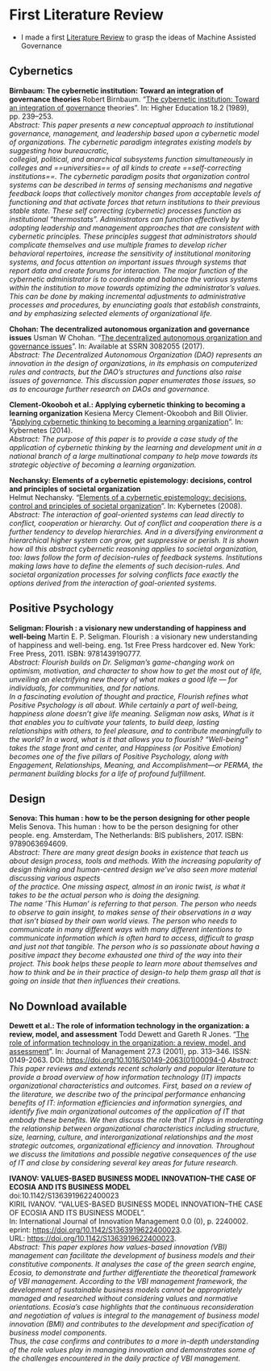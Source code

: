 # First Literature Review
- I made a first [Literature Review](https://cloud.bau-ha.us/s/8C9mS3XX5Xj8Bin) to grasp the ideas of Machine Assisted Governance

## Cybernetics

**Birnbaum: The cybernetic institution: Toward an integration of governance theories**
Robert Birnbaum. “[The cybernetic institution: Toward an integration of governance](https://link.springer.com/article/10.1007/BF00139183) theories”. In: Higher Education 18.2 (1989),  
pp. 239–253.  
*Abstract: This paper presents a new conceptual approach to institutional governance, management, and leadership based upon a cybernetic model of organizations. The cybernetic paradigm integrates existing models by suggesting how bureaucratic,  
collegial, political, and anarchical subsystems function simultaneously in colleges and ==universities== of all kinds to create ==self-correcting institutions==. The cybernetic paradigm posits that organization control systems can be described in terms of sensing mechanisms and negative feedback loops that collectively monitor changes from acceptable levels of functioning and that activate forces that return institutions to their previous stable state. These self correcting (cybernetic) processes function as institutional “thermostats”. Administrators can function effectively by adopting leadership and management approaches that are consistent with cybernetic principles. These principles suggest that administrators should complicate themselves and use multiple frames to develop richer behavioral repertoires, increase the sensitivity of institutional monitoring systems, and focus attention on important issues through systems that report data and create forums for interaction. The major function of the cybernetic administrator is to coordinate and balance the various systems within the institution to move towards optimizing the administrator’s values. This can be done by making incremental adjustments to administrative processes and procedures, by enunciating goals that establish constraints, and by emphasizing selected elements of organizational life.*

**Chohan: The decentralized autonomous organization and governance issues**
Usman W Chohan. “[The decentralized autonomous organization and governance issues](https://papers.ssrn.com/sol3/papers.cfm?abstract_id=3082055)”. In: Available at SSRN 3082055 (2017).  
*Abstract: The Decentralized Autonomous Organization (DAO) represents an innovation in the design of organizations, in its emphasis on computerized rules and contracts, but the DAO’s structures and functions also raise issues of governance. This discussion paper enumerates those issues, so as to encourage further research on DAOs and governance.*

**Clement-Okooboh et al.: Applying cybernetic thinking to becoming a learning organization** 
Kesiena Mercy Clement-Okooboh and Bill Olivier. “[Applying cybernetic thinking to becoming a learning organization](https://www.semanticscholar.org/paper/Applying-cybernetic-thinking-to-becoming-a-learning-Clement-Okooboh-Olivier/5acba1765e59eea13cb00d1ea655a2493e924fe0)”. In: Kybernetes (2014).  
*Abstract: The purpose of this paper is to provide a case study of the application of cybernetic thinking by the learning and development unit in a national branch of a large multinational company to help move towards its strategic objective of becoming a learning organization.*

**Nechansky: Elements of a cybernetic epistemology: decisions, control and principles of societal organization**   
Helmut Nechansky. “[Elements of a cybernetic epistemology: decisions, control and principles of societal organization]()”. In: Kybernetes (2008).  
*Abstract: The interaction of goal-oriented systems can lead directly to conflict, cooperation or hierarchy. Out of conflict and cooperation there is a further tendency to develop hierarchies. And in a diversifying environment a hierarchical higher system can grow, get suppressive or perish. It is shown how all this abstract cybernetic reasoning applies to societal organization, too: laws follow the form of decision-rules of feedback systems. Institutions making laws have to define the elements of such decision-rules. And societal organization processes for solving conflicts face exactly the options derived from the interaction of goal-oriented systems.*

## Positive Psychology

**Seligman: Flourish : a visionary new understanding of happiness and well-being** 
Martin E. P. Seligman. Flourish : a visionary new understanding of happiness and well-being. eng. 1st Free Press hardcover ed. New York: Free Press, 2011. ISBN: 9781439190777.  
*Abstract: Flourish builds on Dr. Seligman’s game-changing work on optimism, motivation, and character to show how to get the most out of life, unveiling an electrifying new theory of what makes a good life — for individuals, for communities, and for nations.  
In a fascinating evolution of thought and practice, Flourish refines what Positive Psychology is all about. While certainly a part of well-being, happiness alone doesn’t give life meaning. Seligman now asks, What is it that enables you to cultivate your talents, to build deep, lasting relationships with others, to feel pleasure, and to contribute meaningfully to the world? In a word, what is it that allows you to flourish? “Well-being” takes the stage front and center, and Happiness (or Positive Emotion) becomes one of the five pillars of Positive Psychology, along with Engagement, Relationships, Meaning, and Accomplishment—or PERMA, the permanent building blocks for a life of profound fulfillment.*

## Design

**Senova: This human : how to be the person designing for other people** 
Melis Senova. This human : how to be the person designing for other people. eng. Amsterdam, The Netherlands: BIS publishers, 2017. ISBN: 9789063694609.  
*Abstract: There are many great design books in existence that teach us about design process, tools and methods. With the increasing popularity of design thinking and human-centred design we’ve also seen more material discussing various aspects  
of the practice. One missing aspect, almost in an ironic twist, is what it takes to be the actual person who is doing the designing.  
The name ’This Human’ is referring to that person. The person who needs to observe to gain insight, to makes sense of their observations in a way that isn’t biased by their own world views. The person who needs to communicate in many different ways with many different intentions to communicate information which is often hard to access, difficult to grasp and just not that tangible. 
The person who is so passionate about having a positive impact they become exhausted one third of the way into their project. This book helps these people to learn more about themselves and how to think and be in their practice of design-to help them grasp all that is going on inside that then influences their creations.*

## No Download available

**Dewett et al.: The role of information technology in the organization: a review, model, and assessment** 
Todd Dewett and Gareth R Jones. “[The role of information technology in the organization: a review, model, and assessment](https://www.sciencedirect.com/science/article/pii/S0149206301000940)”. In: Journal of Management 27.3 (2001), pp. 313–346. ISSN: 0149-2063. DOI: https://doi.org/10.1016/S0149-2063(01)00094-0
*Abstract: This paper reviews and extends recent scholarly and popular literature to provide a broad overview of how information technology (IT) impacts organizational characteristics and outcomes. First, based on a review of the literature, we describe two of the principal performance enhancing benefits of IT: information efficiencies and information synergies, and identify five main organizational outcomes of the application of IT that embody these benefits. We then discuss the role that IT plays in moderating the relationship between organizational characteristics including structure, size, learning, culture, and interorganizational relationships and the most strategic outcomes, organizational efficiency and innovation. Throughout we discuss the limitations and possible negative consequences of the use of IT and close by considering several key areas for future research.*

**IVANOV: VALUES-BASED BUSINESS MODEL INNOVATION–THE CASE OF ECOSIA AND ITS BUSINESS MODEL**  
doi:10.1142/S1363919622400023  
KIRIL IVANOV. “VALUES-BASED BUSINESS MODEL INNOVATION–THE CASE OF ECOSIA AND ITS BUSINESS MODEL”.  
In: International Journal of Innovation Management 0.0 (0), p. 2240002. eprint: https://doi.org/10.1142/S1363919622400023.  
URL: https://doi.org/10.1142/S1363919622400023.  
*Abstract: This paper explores how values-based innovation (VBI) management can facilitate the development of business models and their constitutive components. It analyses the case of the green search engine, Ecosia, to demonstrate and further differentiate the theoretical framework of VBI management. According to the VBI management framework, the development of sustainable business models cannot be appropriately managed and researched without considering values and normative orientations. Ecosia’s case highlights that the continuous reconsideration and negotiation of values is integral to the management of business model innovation (BMI) and contributes to the development and specification of business model components.  
Thus, the case confirms and contributes to a more in-depth understanding of the role values play in managing innovation and demonstrates some of the challenges encountered in the daily practice of VBI management.*